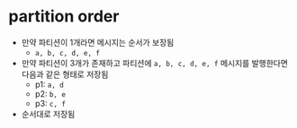 # partition order

- 만약 파티션이 1개라면 메시지는 순서가 보장됨
  - `a, b, c, d, e, f`
- 만약 파티션이 3개가 존재하고 파티션에 `a, b, c, d, e, f` 메시지를 발행한다면 다음과 같은 형태로 저장됨 
  - p1: `a, d`
  - p2: `b, e`
  - p3: `c, f`
- 순서대로 저장됨

